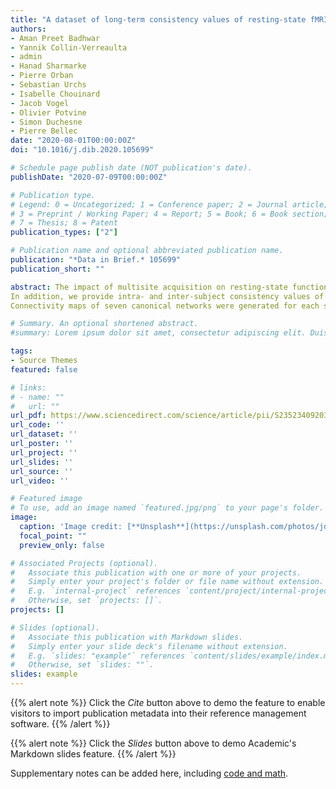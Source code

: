 ```yaml
---
title: "A dataset of long-term consistency values of resting-state fMRI connectivity maps in a single individual derived at multiple sites and vendors using the Canadian Dementia Imaging Protocol"
authors:
- Aman Preet Badhwar
- Yannik Collin-Verreaulta
- admin
- Hanad Sharmarke
- Pierre Orban
- Sebastian Urchs
- Isabelle Chouinard
- Jacob Vogel
- Olivier Potvine
- Simon Duchesne
- Pierre Bellec
date: "2020-08-01T00:00:00Z"
doi: "10.1016/j.dib.2020.105699"

# Schedule page publish date (NOT publication's date).
publishDate: "2020-07-09T00:00:00Z"

# Publication type.
# Legend: 0 = Uncategorized; 1 = Conference paper; 2 = Journal article;
# 3 = Preprint / Working Paper; 4 = Report; 5 = Book; 6 = Book section;
# 7 = Thesis; 8 = Patent
publication_types: ["2"]

# Publication name and optional abbreviated publication name.
publication: "*Data in Brief.* 105699"
publication_short: ""

abstract: The impact of multisite acquisition on resting-state functional MRI (rsfMRI) connectivity has recently gained attention. We provide consistency values (Pearson's correlation) between rsfMRI connectivity maps of an adult volunteer (Csub) scanned 25 times over 3.5 years at 13 sites using the Canadian Dementia Imaging Protocol (CDIP, www.cdip-pcid.ca). This dataset was generated as part of the following article: Multivariate consistency of resting-state fMRI connectivity maps acquired on a single individual over 2.5 years, 13 sites and 3 vendors [1]. Acquired on three 3T scanner vendors (GE, Siemens and Philips), the Csub dataset is part of an ongoing effort to monitor the quality and comparability of MRI data collected across the Canadian Consortium on Neurodegeneration in Aging (CCNA) imaging network. The participant was scanned 25 times in the above-mentioned article: multiple times at six sites over a period of 2.5 years, and once at the remaining seven sites. Since then the participant was scanned an additional 45 times, allowing us to extend the dataset to 70 rsfMRI scans over a period of >4 years.
In addition, we provide intra- and inter-subject consistency values of rsfMRI connectivity maps derived from 26 adult participants belonging to the publicly released Hangzhou Normal University dataset (HNU1). All HNU1 participants underwent 10 rsfMRI scans over one month on a single 3T scanner (GE).
Connectivity maps of seven canonical networks were generated for each scan in the two datasets (Csub and HNU1). All consistency values, along with the scripts used to preprocess the rsfMRI data and generate connectivity maps and pairwise consistency values, have been made available on two public repositories, Github and Zenodo. We have also made available four Jupyter notebooks that use the provided consistency values to (a) generate interactive graphical summaries – 1 notebook, (b) perform statistical analyses - 2 notebooks, and (c) perform data-driven cluster analysis for the recovery of subject identity (i.e. rsfMRI fingerprinting) – 1 notebook. In addition, we provide two interactive dashboards that allow visualization of individual connectivity maps from the two datasets. Finally, we also provide minimally preprocessed rsfMRI data in Brain Imaging Data Standard (BIDS) format on all 70 scans in the extended dataset.

# Summary. An optional shortened abstract.
#summary: Lorem ipsum dolor sit amet, consectetur adipiscing elit. Duis posuere tellus ac convallis placerat. Proin tincidunt magna sed #ex sollicitudin condimentum.

tags:
- Source Themes
featured: false

# links:
# - name: ""
#   url: ""
url_pdf: https://www.sciencedirect.com/science/article/pii/S235234092030593X
url_code: ''
url_dataset: ''
url_poster: ''
url_project: ''
url_slides: ''
url_source: ''
url_video: ''

# Featured image
# To use, add an image named `featured.jpg/png` to your page's folder. 
image:
  caption: 'Image credit: [**Unsplash**](https://unsplash.com/photos/jdD8gXaTZsc)'
  focal_point: ""
  preview_only: false

# Associated Projects (optional).
#   Associate this publication with one or more of your projects.
#   Simply enter your project's folder or file name without extension.
#   E.g. `internal-project` references `content/project/internal-project/index.md`.
#   Otherwise, set `projects: []`.
projects: []

# Slides (optional).
#   Associate this publication with Markdown slides.
#   Simply enter your slide deck's filename without extension.
#   E.g. `slides: "example"` references `content/slides/example/index.md`.
#   Otherwise, set `slides: ""`.
slides: example
---
```


{{% alert note %}}
Click the *Cite* button above to demo the feature to enable visitors to import publication metadata into their reference management software.
{{% /alert %}}

{{% alert note %}}
Click the *Slides* button above to demo Academic's Markdown slides feature.
{{% /alert %}}

Supplementary notes can be added here, including [code and math](https://sourcethemes.com/academic/docs/writing-markdown-latex/).
